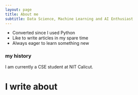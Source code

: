 ```yaml
---
layout: page
title: About me
subtitle: Data Science, Machine Learning and AI Enthusiast
---
```


- Converted since I used Python
- Like to write articles in my spare time
- Always eager to learn something new

### my history

I am currently a CSE student at NIT Calicut. 


<!-- Typed.js --> 
<script src="/assets/js/jquery-1.11.2.min.js"></script> <!-- Typed.js uses old jquery ver -->
<script src="/assets/js/typed.js" type="text/javascript"></script>
<script>
  $(function(){
    $(".typed").typed({
      strings: ["Technology.","Open Source.","Mathematics.","Space and the Cosmos.","Science.","Art.","Linux."],
      typeSpeed: 100,
      loop: true,
      backDelay: 1000

    });
  });
</script>

<div class="mobile-js-hide">
  <div class="row">
    <div class="col-sm-12">
      <div class="text-center">
          <h1>I write about <span class="typed" style="color:#890000";></span></h1>
      </div>
    </div>
  </div>
</div>
